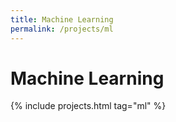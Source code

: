 ```yaml
---
title: Machine Learning
permalink: /projects/ml
---
```


# Machine Learning

{% include projects.html tag="ml" %}
